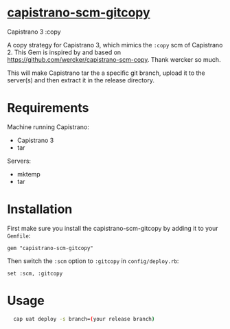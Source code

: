 [ capistrano-scm-gitcopy ](https://github.com/xuwupeng2000/capsitrano-scm-gitcopy)
===================

Capistrano 3 :copy 

A copy strategy for Capistrano 3, which mimics the `:copy` scm of Capistrano 2.
This Gem is inspired by and based on https://github.com/wercker/capistrano-scm-copy.
Thank wercker so much.

This will make Capistrano tar the a specific git branch, upload it to the server(s) and then extract it in the release directory.

Requirements
============

Machine running Capistrano:

- Capistrano 3
- tar

Servers:

- mktemp
- tar

Installation
============

First make sure you install the capistrano-scm-gitcopy by adding it to your `Gemfile`:

    gem "capistrano-scm-gitcopy"

Then switch the `:scm` option to `:gitcopy` in `config/deploy.rb`:

    set :scm, :gitcopy
    

Usage
============

```bash
  cap uat deploy -s branch=(your release branch)
  ```
